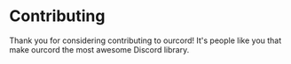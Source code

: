 # Contributing
Thank you for considering contributing to ourcord! It's people like you that make ourcord the most awesome Discord library.

